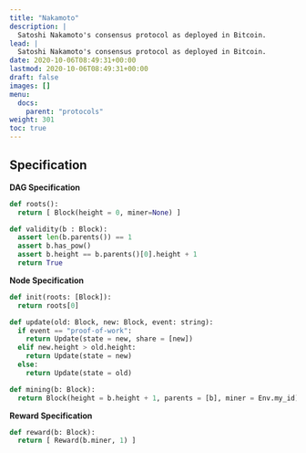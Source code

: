 ```yaml
---
title: "Nakamoto"
description: |
  Satoshi Nakamoto's consensus protocol as deployed in Bitcoin.
lead: |
  Satoshi Nakamoto's consensus protocol as deployed in Bitcoin.
date: 2020-10-06T08:49:31+00:00
lastmod: 2020-10-06T08:49:31+00:00
draft: false
images: []
menu:
  docs:
    parent: "protocols"
weight: 301
toc: true
---
```


<!--

Intro/background/literature.

## Example blockchain

Figure.

-->

## Specification

__DAG Specification__

```python
def roots():
  return [ Block(height = 0, miner=None) ]

def validity(b : Block):
  assert len(b.parents()) == 1
  assert b.has_pow()
  assert b.height == b.parents()[0].height + 1
  return True
```

__Node Specification__

```python
def init(roots: [Block]):
  return roots[0]

def update(old: Block, new: Block, event: string):
  if event == "proof-of-work":
    return Update(state = new, share = [new])
  elif new.height > old.height:
    return Update(state = new)
  else:
    return Update(state = old)

def mining(b: Block):
  return Block(height = b.height + 1, parents = [b], miner = Env.my_id)
```

__Reward Specification__

```python
def reward(b: Block):
  return [ Reward(b.miner, 1) ]
```

<!--

## Attacks

### Selfish Mining

Description.

### SSZ attack space

Description.

## CPR API

How to simulate, attack, learn.

-->

